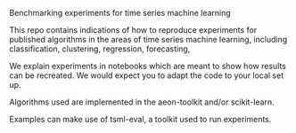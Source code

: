 Benchmarking experiments for time series machine learning

This repo contains indications of how to reproduce experiments for published algorithms 
in the areas of time series machine learning, including classification, clustering, 
regression, forecasting, 

We explain experiments in notebooks which are meant to show how results can be 
recreated. We would expect you to adapt the code to your local set up.

Algorithms used are implemented in the aeon-toolkit and/or scikit-learn.

Examples can make use of tsml-eval, a toolkit used to run experiments.

